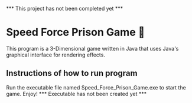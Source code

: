 *** This project has not been completed yet ***

# Speed Force Prison Game :runner:
This program is a 3-Dimensional game written in Java that uses Java's graphical interface for rendering effects.

## Instructions of how to run program
Run the executable file named Speed_Force_Prison_Game.exe to start the game. Enjoy!
*** Executable has not been created yet ***